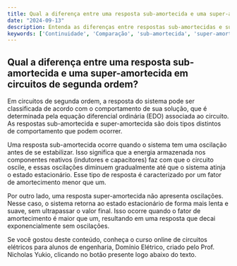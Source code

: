 ```yaml
---
title: Qual a diferença entre uma resposta sub-amortecida e uma super-amortecida em circuitos de segunda ordem?
date: "2024-09-13"
description: Entenda as diferenças entre respostas sub-amortecidas e super-amortecidas em circuitos de segunda ordem.
keywords: ['Continuidade', 'Comparação', 'sub-amortecida', 'super-amortecido', 'segunda', 'EDO']
---
```


## Qual a diferença entre uma resposta sub-amortecida e uma super-amortecida em circuitos de segunda ordem?

Em circuitos de segunda ordem, a resposta do sistema pode ser classificada de acordo com o comportamento de sua solução, que é determinada pela equação diferencial ordinária (EDO) associada ao circuito. As respostas sub-amortecida e super-amortecida são dois tipos distintos de comportamento que podem ocorrer.

Uma resposta sub-amortecida ocorre quando o sistema tem uma oscilação antes de se estabilizar. Isso significa que a energia armazenada nos componentes reativos (indutores e capacitores) faz com que o circuito oscile, e essas oscilações diminuem gradualmente até que o sistema atinja o estado estacionário. Esse tipo de resposta é caracterizado por um fator de amortecimento menor que um.

Por outro lado, uma resposta super-amortecida não apresenta oscilações. Nesse caso, o sistema retorna ao estado estacionário de forma mais lenta e suave, sem ultrapassar o valor final. Isso ocorre quando o fator de amortecimento é maior que um, resultando em uma resposta que decai exponencialmente sem oscilações.

Se você gostou deste conteúdo, conheça o curso online de circuitos elétricos para alunos de engenharia, Domínio Elétrico, criado pelo Prof. Nicholas Yukio, clicando no botão presente logo abaixo do texto.